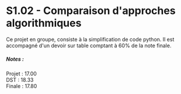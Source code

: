 # S1.02 - Comparaison d'approches algorithmiques
Ce projet en groupe, consiste à la simplification de code python.
Il est accompagné d'un devoir sur table comptant à 60% de la note finale.  
  
##### Notes :
Projet : 17.00       
DST : 18.33       
Finale : 17.80
